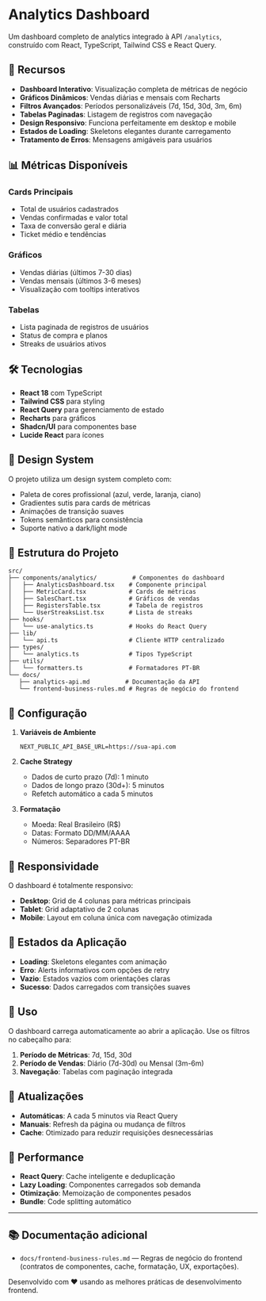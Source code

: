# Analytics Dashboard

Um dashboard completo de analytics integrado à API `/analytics`, construído com React, TypeScript, Tailwind CSS e React Query.

## 🚀 Recursos

- **Dashboard Interativo**: Visualização completa de métricas de negócio
- **Gráficos Dinâmicos**: Vendas diárias e mensais com Recharts  
- **Filtros Avançados**: Períodos personalizáveis (7d, 15d, 30d, 3m, 6m)
- **Tabelas Paginadas**: Listagem de registros com navegação
- **Design Responsivo**: Funciona perfeitamente em desktop e mobile
- **Estados de Loading**: Skeletons elegantes durante carregamento
- **Tratamento de Erros**: Mensagens amigáveis para usuários

## 📊 Métricas Disponíveis

### Cards Principais
- Total de usuários cadastrados
- Vendas confirmadas e valor total
- Taxa de conversão geral e diária
- Ticket médio e tendências

### Gráficos
- Vendas diárias (últimos 7-30 dias)
- Vendas mensais (últimos 3-6 meses)
- Visualização com tooltips interativos

### Tabelas
- Lista paginada de registros de usuários
- Status de compra e planos
- Streaks de usuários ativos

## 🛠️ Tecnologias

- **React 18** com TypeScript
- **Tailwind CSS** para styling
- **React Query** para gerenciamento de estado
- **Recharts** para gráficos
- **Shadcn/UI** para componentes base
- **Lucide React** para ícones

## 🎨 Design System

O projeto utiliza um design system completo com:
- Paleta de cores profissional (azul, verde, laranja, ciano)
- Gradientes sutis para cards de métricas
- Animações de transição suaves
- Tokens semânticos para consistência
- Suporte nativo a dark/light mode

## 📁 Estrutura do Projeto

```
src/
├── components/analytics/          # Componentes do dashboard
│   ├── AnalyticsDashboard.tsx    # Componente principal
│   ├── MetricCard.tsx            # Cards de métricas
│   ├── SalesChart.tsx            # Gráficos de vendas
│   ├── RegistersTable.tsx        # Tabela de registros
│   └── UserStreaksList.tsx       # Lista de streaks
├── hooks/
│   └── use-analytics.ts          # Hooks do React Query
├── lib/
│   └── api.ts                    # Cliente HTTP centralizado
├── types/
│   └── analytics.ts              # Tipos TypeScript
├── utils/
│   └── formatters.ts             # Formatadores PT-BR
└── docs/
   ├── analytics-api.md          # Documentação da API
   └── frontend-business-rules.md # Regras de negócio do frontend
```

## 🔧 Configuração

1. **Variáveis de Ambiente**
   ```env
   NEXT_PUBLIC_API_BASE_URL=https://sua-api.com
   ```

2. **Cache Strategy**
   - Dados de curto prazo (7d): 1 minuto
   - Dados de longo prazo (30d+): 5 minutos
   - Refetch automático a cada 5 minutos

3. **Formatação**
   - Moeda: Real Brasileiro (R$)
   - Datas: Formato DD/MM/AAAA
   - Números: Separadores PT-BR

## 📱 Responsividade

O dashboard é totalmente responsivo:
- **Desktop**: Grid de 4 colunas para métricas principais
- **Tablet**: Grid adaptativo de 2 colunas
- **Mobile**: Layout em coluna única com navegação otimizada

## 🚦 Estados da Aplicação

- **Loading**: Skeletons elegantes com animação
- **Erro**: Alerts informativos com opções de retry
- **Vazio**: Estados vazios com orientações claras
- **Sucesso**: Dados carregados com transições suaves

## 📖 Uso

O dashboard carrega automaticamente ao abrir a aplicação. Use os filtros no cabeçalho para:

1. **Período de Métricas**: 7d, 15d, 30d
2. **Período de Vendas**: Diário (7d-30d) ou Mensal (3m-6m)
3. **Navegação**: Tabelas com paginação integrada

## 🔄 Atualizações

- **Automáticas**: A cada 5 minutos via React Query
- **Manuais**: Refresh da página ou mudança de filtros
- **Cache**: Otimizado para reduzir requisições desnecessárias

## 🎯 Performance

- **React Query**: Cache inteligente e deduplicação
- **Lazy Loading**: Componentes carregados sob demanda
- **Otimização**: Memoização de componentes pesados
- **Bundle**: Code splitting automático

---

## 📚 Documentação adicional

- `docs/frontend-business-rules.md` — Regras de negócio do frontend (contratos de componentes, cache, formatação, UX, exportações).

Desenvolvido com ❤️ usando as melhores práticas de desenvolvimento frontend.